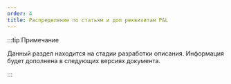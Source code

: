 ```yaml
---
order: 4
title: Распределение по статьям и доп реквизитам P&L
---
```


:::tip Примечание

Данный раздел находится на стадии разработки описания. Информация будет дополнена в следующих версиях документа.

:::


